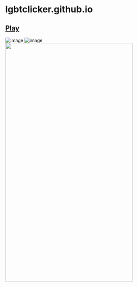 # lgbtclicker.github.io

<a href ="https://krbnjsf.github.io/lgbtclicker.github.io/"><b>Play</b></a>
---
![image](https://user-images.githubusercontent.com/90755554/149224438-68f9cb93-1fe8-4af6-857d-30d18f83dda0.png)
![image](https://user-images.githubusercontent.com/90755554/149224539-78369ca2-5fdd-4d1a-ba3f-e5de1277a9f7.png)
<img src="https://user-images.githubusercontent.com/90755554/149224890-8d174f6a-7b73-439c-a6ce-5b1af136a29a.png" height="750" width="400"><br>
